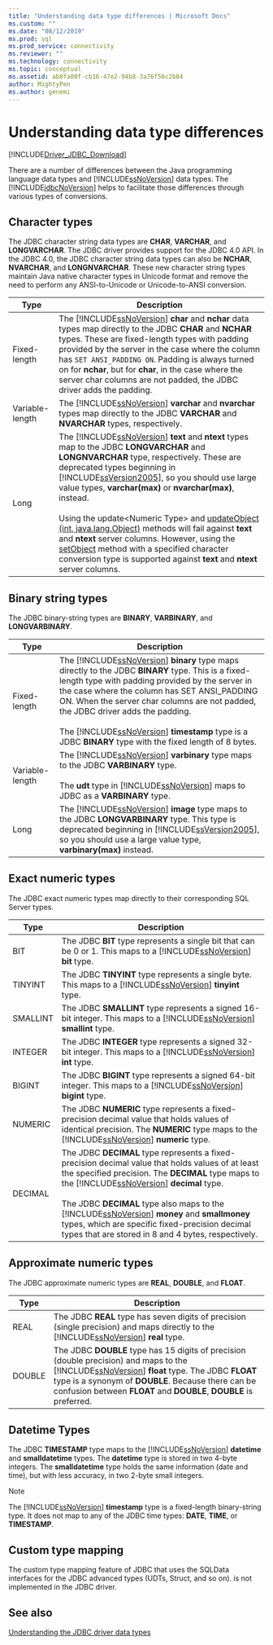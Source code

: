 ```yaml
---
title: "Understanding data type differences | Microsoft Docs"
ms.custom: ""
ms.date: "08/12/2019"
ms.prod: sql
ms.prod_service: connectivity
ms.reviewer: ""
ms.technology: connectivity
ms.topic: conceptual
ms.assetid: ab8fa00f-cb16-47e2-94b8-3a76f56c2b84
author: MightyPen
ms.author: genemi
---
```

# Understanding data type differences

[!INCLUDE[Driver_JDBC_Download](../../includes/driver_jdbc_download.md)]

There are a number of differences between the Java programming language data types and [!INCLUDE[ssNoVersion](../../includes/ssnoversion-md.md)] data types. The [!INCLUDE[jdbcNoVersion](../../includes/jdbcnoversion_md.md)] helps to facilitate those differences through various types of conversions.  

## Character types

The JDBC character string data types are **CHAR**, **VARCHAR**, and **LONGVARCHAR**. The JDBC driver provides support for the JDBC 4.0 API. In the JDBC 4.0, the JDBC character string data types can also be **NCHAR**, **NVARCHAR**, and **LONGNVARCHAR**. These new character string types maintain Java native character types in Unicode format and remove the need to perform any ANSI-to-Unicode or Unicode-to-ANSI conversion.  
  
| Type            | Description                                                                                                                                                                                                                                                                                                                                                                                                                                                                                                                                                                                                                                                                                                                                                                                                                |
| --------------- | -------------------------------------------------------------------------------------------------------------------------------------------------------------------------------------------------------------------------------------------------------------------------------------------------------------------------------------------------------------------------------------------------------------------------------------------------------------------------------------------------------------------------------------------------------------------------------------------------------------------------------------------------------------------------------------------------------------------------------------------------------------------------------------------------------------------------- |
| Fixed-length    | The [!INCLUDE[ssNoVersion](../../includes/ssnoversion-md.md)] **char** and **nchar** data types map directly to the JDBC **CHAR** and **NCHAR** types. These are fixed-length types with padding provided by the server in the case where the column has `SET ANSI_PADDING ON`. Padding is always turned on for **nchar**, but for **char**, in the case where the server char columns are not padded, the JDBC driver adds the padding.                                                                                                                                                                                                                                                                                                                                                                                      |
| Variable-length | The [!INCLUDE[ssNoVersion](../../includes/ssnoversion-md.md)] **varchar** and **nvarchar** types map directly to the JDBC **VARCHAR** and **NVARCHAR** types, respectively.                                                                                                                                                                                                                                                                                                                                                                                                                                                                                                                                                                                                                                                 |
| Long            | The [!INCLUDE[ssNoVersion](../../includes/ssnoversion-md.md)] **text** and **ntext** types map to the JDBC **LONGVARCHAR** and **LONGNVARCHAR** type, respectively. These are deprecated types beginning in [!INCLUDE[ssVersion2005](../../includes/ssversion2005-md.md)], so you should use large value types, **varchar(max)** or **nvarchar(max)**, instead.<br /><br /> Using the update\<Numeric Type> and [updateObject (int, java.lang.Object)](../../connect/jdbc/reference/updateobject-method-int-java-lang-object.md) methods will fail against **text** and **ntext** server columns. However, using the [setObject](../../connect/jdbc/reference/setobject-method-sqlserverpreparedstatement.md) method with a specified character conversion type is supported against **text** and **ntext** server columns. |
  
## Binary string types

The JDBC binary-string types are **BINARY**, **VARBINARY**, and **LONGVARBINARY**.  
  
| Type            | Description                                                                                                                                                                                                                                                                                                                                                                                                                                                                          |
| --------------- | ------------------------------------------------------------------------------------------------------------------------------------------------------------------------------------------------------------------------------------------------------------------------------------------------------------------------------------------------------------------------------------------------------------------------------------------------------------------------------------ |
| Fixed-length    | The [!INCLUDE[ssNoVersion](../../includes/ssnoversion-md.md)] **binary** type maps directly to the JDBC **BINARY** type. This is a fixed-length type with padding provided by the server in the case where the column has SET ANSI_PADDING ON. When the server char columns are not padded, the JDBC driver adds the padding.<br /><br /> The [!INCLUDE[ssNoVersion](../../includes/ssnoversion-md.md)] **timestamp** type is a JDBC **BINARY** type with the fixed length of 8 bytes. |
| Variable-length | The [!INCLUDE[ssNoVersion](../../includes/ssnoversion-md.md)] **varbinary** type maps to the JDBC **VARBINARY** type.<br /><br /> The **udt** type in [!INCLUDE[ssNoVersion](../../includes/ssnoversion-md.md)] maps to JDBC as a **VARBINARY** type.                                                                                                                                                                                                                                 |
| Long            | The [!INCLUDE[ssNoVersion](../../includes/ssnoversion-md.md)] **image** type maps to the JDBC **LONGVARBINARY** type. This type is deprecated beginning in [!INCLUDE[ssVersion2005](../../includes/ssversion2005-md.md)], so you should use a large value type, **varbinary(max)** instead.                                                                                                                                                                                           |
  
## Exact numeric types

The JDBC exact numeric types map directly to their corresponding SQL Server types.  
  
| Type     | Description                                                                                                                                                                                                                                                                                                                                                                                                                                                                                   |
| -------- | --------------------------------------------------------------------------------------------------------------------------------------------------------------------------------------------------------------------------------------------------------------------------------------------------------------------------------------------------------------------------------------------------------------------------------------------------------------------------------------------- |
| BIT      | The JDBC **BIT** type represents a single bit that can be 0 or 1. This maps to a [!INCLUDE[ssNoVersion](../../includes/ssnoversion-md.md)] **bit** type.                                                                                                                                                                                                                                                                                                                                       |
| TINYINT  | The JDBC **TINYINT** type represents a single byte. This maps to a [!INCLUDE[ssNoVersion](../../includes/ssnoversion-md.md)] **tinyint** type.                                                                                                                                                                                                                                                                                                                                                 |
| SMALLINT | The JDBC **SMALLINT** type represents a signed 16-bit integer. This maps to a [!INCLUDE[ssNoVersion](../../includes/ssnoversion-md.md)] **smallint** type.                                                                                                                                                                                                                                                                                                                                     |
| INTEGER  | The JDBC **INTEGER** type represents a signed 32-bit integer. This maps to a [!INCLUDE[ssNoVersion](../../includes/ssnoversion-md.md)] **int** type.                                                                                                                                                                                                                                                                                                                                           |
| BIGINT   | The JDBC **BIGINT** type represents a signed 64-bit integer. This maps to a [!INCLUDE[ssNoVersion](../../includes/ssnoversion-md.md)] **bigint** type.                                                                                                                                                                                                                                                                                                                                         |
| NUMERIC  | The JDBC **NUMERIC** type represents a fixed-precision decimal value that holds values of identical precision. The **NUMERIC** type maps to the [!INCLUDE[ssNoVersion](../../includes/ssnoversion-md.md)] **numeric** type.                                                                                                                                                                                                                                                                   |
| DECIMAL  | The JDBC **DECIMAL** type represents a fixed-precision decimal value that holds values of at least the specified precision. The **DECIMAL** type maps to the [!INCLUDE[ssNoVersion](../../includes/ssnoversion-md.md)] **decimal** type.<br /><br /> The JDBC **DECIMAL** type also maps to the [!INCLUDE[ssNoVersion](../../includes/ssnoversion-md.md)] **money** and **smallmoney** types, which are specific fixed-precision decimal types that are stored in 8 and 4 bytes, respectively. |
  
## Approximate numeric types

The JDBC approximate numeric types are **REAL**, **DOUBLE**, and **FLOAT**.  
  
| Type   | Description                                                                                                                                                                                                                                                                                                   |
| ------ | ------------------------------------------------------------------------------------------------------------------------------------------------------------------------------------------------------------------------------------------------------------------------------------------------------------- |
| REAL   | The JDBC **REAL** type has seven digits of precision (single precision) and maps directly to the [!INCLUDE[ssNoVersion](../../includes/ssnoversion-md.md)] **real** type.                                                                                                                                     |
| DOUBLE | The JDBC **DOUBLE** type has 15 digits of precision (double precision) and maps to the [!INCLUDE[ssNoVersion](../../includes/ssnoversion-md.md)] **float** type. The JDBC **FLOAT** type is a synonym of **DOUBLE**. Because there can be confusion between **FLOAT** and **DOUBLE**, **DOUBLE** is preferred. |
  
## Datetime Types

The JDBC **TIMESTAMP** type maps to the [!INCLUDE[ssNoVersion](../../includes/ssnoversion-md.md)] **datetime** and **smalldatetime** types. The **datetime** type is stored in two 4-byte integers. The **smalldatetime** type holds the same information (date and time), but with less accuracy, in two 2-byte small integers.  
  
> [!NOTE]  
> The [!INCLUDE[ssNoVersion](../../includes/ssnoversion-md.md)] **timestamp** type is a fixed-length binary-string type. It does not map to any of the JDBC time types: **DATE**, **TIME**, or **TIMESTAMP**.  
  
## Custom type mapping

The custom type mapping feature of JDBC that uses the SQLData interfaces for the JDBC advanced types (UDTs, Struct, and so on). is not implemented in the JDBC driver.  
  
## See also

[Understanding the JDBC driver data types](../../connect/jdbc/understanding-the-jdbc-driver-data-types.md)  
